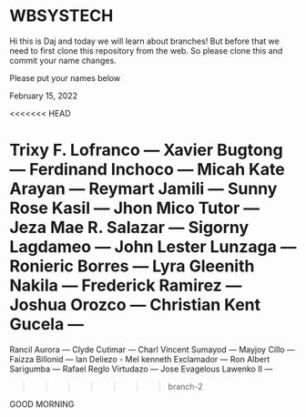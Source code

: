 # WBSYSTECH

Hi this is Daj and today we will learn about branches! But before that we need to first clone this repository from the web. So please clone this and commit your name changes.


Please put your names below

February 15, 2022

<<<<<<< HEAD

Trixy F. Lofranco —
Xavier Bugtong —
Ferdinand Inchoco —
Micah Kate Arayan —
Reymart Jamili —
Sunny Rose Kasil —
Jhon Mico Tutor —
Jeza Mae R. Salazar —
Sigorny Lagdameo —
John Lester Lunzaga —
Ronieric Borres —
Lyra Gleenith Nakila —
Frederick Ramirez —
Joshua Orozco —
Christian Kent Gucela —
=======
Rancil Aurora —
Clyde Cutimar —
Charl Vincent Sumayod —
Mayjoy Cillo —
Faizza Billonid —
Ian Deliezo -
Mel kenneth Exclamador —
Ron Albert Sarigumba —
Rafael Reglo Virtudazo —
Jose Evagelous Lawenko II —

>>>>>>> branch-2


GOOD MORNING